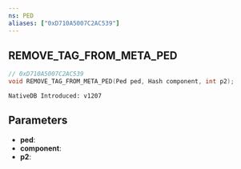 ```yaml
---
ns: PED
aliases: ["0xD710A5007C2AC539"]
---
```

## REMOVE_TAG_FROM_META_PED

```c
// 0xD710A5007C2AC539
void REMOVE_TAG_FROM_META_PED(Ped ped, Hash component, int p2);
```

```
NativeDB Introduced: v1207
```

## Parameters
* **ped**:
* **component**:
* **p2**:
